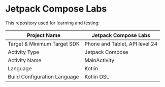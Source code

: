 # Jetpack Compose Labs

This repository used for learning and testing:

| Project Name                 | Jetpack Compose Labs           |
|------------------------------|--------------------------------|
| Target & Minimum Target SDK  | Phone and Tablet, API level 24 |
| Activity Type                | Jetpack Compose                | 
| Activity Name                | MainActivity                   |
| Language                     | Kotlin                         |
| Build Configuration Language | Kotlin DSL                     |
